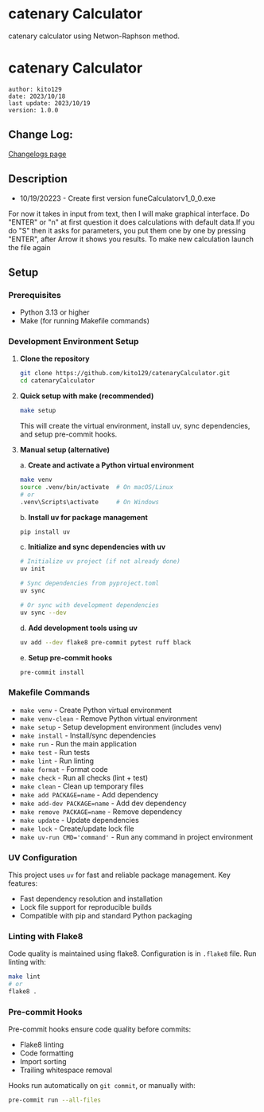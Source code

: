 # catenary Calculator
catenary calculator using Netwon-Raphson method.

# catenary Calculator
    author: kito129
    date: 2023/10/18
    last update: 2023/10/19
    version: 1.0.0

## Change Log:

[Changelogs page](https://github.com/kito129/catenaryCalculator/blob/main/changelogs.md)

## Description

- 10/19/20223 - Create first version funeCalculatorv1_0_0.exe

For now it takes in input from text, then I will make graphical interface.
Do "ENTER" or "n" at first question it does calculations with default data.If you do "S" then it asks for parameters, you put them one by one by pressing "ENTER", after Arrow it shows you results.
To make new calculation launch the file again

## Setup

### Prerequisites
- Python 3.13 or higher
- Make (for running Makefile commands)

### Development Environment Setup

1. **Clone the repository**
   ```bash
   git clone https://github.com/kito129/catenaryCalculator.git
   cd catenaryCalculator
   ```

2. **Quick setup with make (recommended)**
   ```bash
   make setup
   ```
   This will create the virtual environment, install uv, sync dependencies, and setup pre-commit hooks.

3. **Manual setup (alternative)**
   
   a. **Create and activate a Python virtual environment**
   ```bash
   make venv
   source .venv/bin/activate  # On macOS/Linux
   # or
   .venv\Scripts\activate     # On Windows
   ```

   b. **Install uv for package management**
   ```bash
   pip install uv
   ```

   c. **Initialize and sync dependencies with uv**
   ```bash
   # Initialize uv project (if not already done)
   uv init
   
   # Sync dependencies from pyproject.toml
   uv sync
   
   # Or sync with development dependencies
   uv sync --dev
   ```

   d. **Add development tools using uv**
   ```bash
   uv add --dev flake8 pre-commit pytest ruff black
   ```

   e. **Setup pre-commit hooks**
   ```bash
   pre-commit install
   ```

### Makefile Commands

- `make venv` - Create Python virtual environment
- `make venv-clean` - Remove Python virtual environment
- `make setup` - Setup development environment (includes venv)
- `make install` - Install/sync dependencies  
- `make run` - Run the main application
- `make test` - Run tests
- `make lint` - Run linting
- `make format` - Format code
- `make check` - Run all checks (lint + test)
- `make clean` - Clean up temporary files
- `make add PACKAGE=name` - Add dependency
- `make add-dev PACKAGE=name` - Add dev dependency
- `make remove PACKAGE=name` - Remove dependency
- `make update` - Update dependencies
- `make lock` - Create/update lock file
- `make uv-run CMD='command'` - Run any command in project environment

### UV Configuration

This project uses `uv` for fast and reliable package management. Key features:
- Fast dependency resolution and installation
- Lock file support for reproducible builds
- Compatible with pip and standard Python packaging

### Linting with Flake8

Code quality is maintained using flake8. Configuration is in `.flake8` file.
Run linting with:
```bash
make lint
# or
flake8 .
```

### Pre-commit Hooks

Pre-commit hooks ensure code quality before commits:
- Flake8 linting
- Code formatting
- Import sorting
- Trailing whitespace removal

Hooks run automatically on `git commit`, or manually with:
```bash
pre-commit run --all-files
```